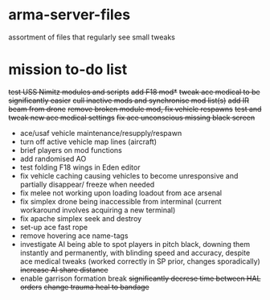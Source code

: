 # arma-server-files
 assortment of files that regularly see small tweaks

# mission to-do list
~~test USS Nimitz modules and scripts~~
~~add F18 mod*~~
~~tweak ace medical to be significantly easier~~
~~cull inactive mods and synchronise mod list(s)~~
~~add IR beam from drone~~
~~remove broken module mod, fix vehicle respawns~~
~~test and tweak new ace medical settings~~
~~fix ace unconscious missing black screen~~
- ace/usaf vehicle maintenance/resupply/respawn
- turn off active vehicle map lines (aircraft)
- brief players on mod functions
- add randomised AO
- test folding F18 wings in Eden editor
- fix vehicle caching causing vehicles to become unresponsive and partially disappear/ freeze when needed
- fix melee not working upon loading loadout from ace arsenal
- fix simplex drone being inaccessible from interminal (current workaround involves acquiring a new terminal)
- fix apache simplex seek and destroy
- set-up ace fast rope
- remove hovering ace name-tags
- investigate AI being able to spot players in pitch black, downing them instantly and permanently, with blinding speed and accuracy, despite ace medical tweaks (worked correctly in SP prior, changes sporadically)
~~increase AI share distance~~
- enable garrison formation break
~~significantly decrese time between HAL orders~~
~~change trauma heal to bandage~~
